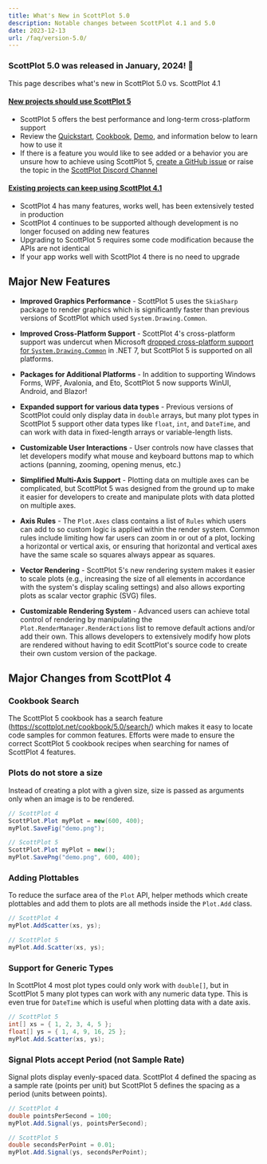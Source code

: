 ```yaml
---
title: What's New in ScottPlot 5.0
description: Notable changes between ScottPlot 4.1 and 5.0
date: 2023-12-13
url: /faq/version-5.0/
---
```


<div id="new-projects-should-use-scottplot-5"></div>
<div id="existing-projects-can-keep-using-scottplot-4"></div>

<div class='mt-5'>
<h3 class='m-0'>ScottPlot 5.0 was released in January, 2024! 🚀</h3>
<p>This page describes what's new in ScottPlot 5.0 vs. ScottPlot 4.1</p>
</div>

<div class="alert alert-primary my-5" role="alert">
    <h4 class="alert-heading my-0">
        <a href ='#new-projects-should-use-scottplot-5'>
            New projects should use ScottPlot 5
        </a>
    </h4>
    <ul class='my-0'>
        <li>ScottPlot 5 offers the best performance and long-term cross-platform support</li>
        <li>Review the <a href='/quickstart'>Quickstart</a>, <a href='/cookbook/5.0/'>Cookbook</a>, <a href='/demo'>Demo</a>, and information below to learn how to use it</li>
        <li>If there is a feature you would like to see added or a behavior you are unsure how to achieve using ScottPlot 5, <a href='https://github.com/ScottPlot/ScottPlot/issues'>create a GitHub issue</a> or raise the topic in the <a href='/discord'>ScottPlot Discord Channel</a></li>
    </ul>
</div>

<div class="alert alert-success my-5" role="alert">
    <h4 class="alert-heading my-0">
        <a href='#existing-projects-can-keep-using-scottplot-4'>
            Existing projects can keep using ScottPlot 4.1
        </a>
    </h4>
    <ul class='my-0'>
        <li>ScottPlot 4 has many features, works well, has been extensively tested in production</li>
        <li>ScottPlot 4 continues to be supported although development is no longer focused on adding new features</li>
        <li>Upgrading to ScottPlot 5 requires some code modification because the APIs are not identical</li>
        <li>If your app works well with ScottPlot 4 there is no need to upgrade</li>
    </ul>
</div>

## Major New Features

* **Improved Graphics Performance** - ScottPlot 5 uses the `SkiaSharp` package to render graphics which is significantly faster than previous versions of ScottPlot which used `System.Drawing.Common`.

* **Improved Cross-Platform Support** - ScottPlot 4's cross-platform support was undercut when Microsoft [dropped cross-platform support for `System.Drawing.Common`](https://learn.microsoft.com/en-us/dotnet/core/compatibility/core-libraries/6.0/system-drawing-common-windows-only) in .NET 7, but ScottPlot 5 is supported on all platforms.

* **Packages for Additional Platforms** - In addition to supporting Windows Forms, WPF, Avalonia, and Eto, ScottPlot 5 now supports WinUI, Android, and Blazor!

* **Expanded support for various data types** - Previous versions of ScottPlot could only display data in `double` arrays, but many plot types in ScottPlot 5 support other data types like `float`, `int`, and `DateTime`, and can work with data in fixed-length arrays or variable-length lists.

* **Customizable User Interactions** - User controls now have classes that let developers modify what mouse and keyboard buttons map to which actions (panning, zooming, opening menus, etc.)

* **Simplified Multi-Axis Support** - Plotting data on multiple axes can be complicated, but ScottPlot 5 was designed from the ground up to make it easier for developers to create and manipulate plots with data plotted on multiple axes.

* **Axis Rules** - The `Plot.Axes` class contains a list of `Rules` which users can add to so custom logic is applied within the render system. Common rules include limiting how far users can zoom in or out of a plot, locking a horizontal or vertical axis, or ensuring that horizontal and vertical axes have the same scale so squares always appear as squares.

* **Vector Rendering** - ScottPlot 5's new rendering system makes it easier to scale plots (e.g., increasing the size of all elements in accordance with the system's display scaling settings) and also allows exporting plots as scalar vector graphic (SVG) files.

* **Customizable Rendering System** - Advanced users can achieve total control of rendering by manipulating the `Plot.RenderManager.RenderActions` list to remove default actions and/or add their own. This allows developers to extensively modify how plots are rendered without having to edit ScottPlot's source code to create their own custom version of the package.

## Major Changes from ScottPlot 4

### Cookbook Search

The ScottPlot 5 cookbook has a search feature (https://scottplot.net/cookbook/5.0/search/) which makes it easy to locate code samples for common features. Efforts were made to ensure the correct ScottPlot 5 cookbook recipes when searching for names of ScottPlot 4 features.

### Plots do not store a size

Instead of creating a plot with a given size, size is passed as arguments only when an image is to be rendered.

```cs
// ScottPlot 4
ScottPlot.Plot myPlot = new(600, 400);
myPlot.SaveFig("demo.png");
```

```cs
// ScottPlot 5
ScottPlot.Plot myPlot = new();
myPlot.SavePng("demo.png", 600, 400);
```

### Adding Plottables

To reduce the surface area of the `Plot` API, helper methods which create plottables and add them to plots are all methods inside the `Plot.Add` class.

```cs
// ScottPlot 4
myPlot.AddScatter(xs, ys);
```

```cs
// ScottPlot 5
myPlot.Add.Scatter(xs, ys);
```

### Support for Generic Types

In ScottPlot 4 most plot types could only work with `double[]`, but in ScottPlot 5 many plot types can work with any numeric data type. This is even true for `DateTime` which is useful when plotting data with a date axis.

```cs
// ScottPlot 5
int[] xs = { 1, 2, 3, 4, 5 };
float[] ys = { 1, 4, 9, 16, 25 };
myPlot.Add.Scatter(xs, ys);
```

### Signal Plots accept Period (not Sample Rate)

Signal plots display evenly-spaced data. ScottPlot 4 defined the spacing as a sample rate (points per unit) but ScottPlot 5 defines the spacing as a period (units between points).

```cs
// ScottPlot 4
double pointsPerSecond = 100;
myPlot.Add.Signal(ys, pointsPerSecond);
```

```cs
// ScottPlot 5
double secondsPerPoint = 0.01;
myPlot.Add.Signal(ys, secondsPerPoint);
```
